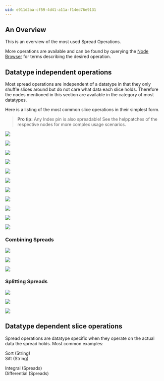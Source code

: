 ```yaml
---
uid: e911d2aa-cf59-4d41-a11a-f14ed76e9131
---
```


## An Overview


This is an overview of the most used Spread Operations.   

More operations are available and can be found by querying the [Node Browser](xref:eeb8526d-0085-4219-a138-32ac397853f1) for terms describing the desired operation.  


## Datatype independent operations

Most spread operations are independent of a datatype in that they only shuffle slices around but do not care what data each slice holds. Therefore the nodes mentioned in this section are available in the category of most datatypes.    

Here is a listing of the most common slice operations in their simplest form.   


> **Pro tip:** Any <span class="pin">Index</span> pin is also spreadable! See the helppatches of the respective nodes for more complex usage scenarios.  



![](~/img/SetSlice2.png "")  

![](~/img/SetSpread.png "")  

![](~/img/InsertSlice.png "")  

![](~/img/Reverse.png "")  

![](~/img/Swap.png "")  

![](~/img/Select.png "")  

![](~/img/GetSlice2.png "")  

![](~/img/GetSpread.png "")  

![](~/img/DeleteSlice.png "")  

![](~/img/Shift.png "")  

![](~/img/SwapDim.png "")  


### Combining Spreads

![](~/img/Cons.png "")  

![](~/img/Cross.png "")  

![](~/img/Zip.png "")  


### Splitting Spreads

![](~/img/SplitAt.png "")  

![](~/img/Pairwise.png "")  

![](~/img/Unzip.png "")  


## Datatype dependent slice operations


Spread operations are datatype specific when they operate on the actual data the spread holds. Most common examples:  

<span class="node">Sort (String)</span>  
<span class="node">Sift (String)</span>

<span class="node">Integral (Spreads)</span>  
<span class="node">Differential (Spreads)</span>  

